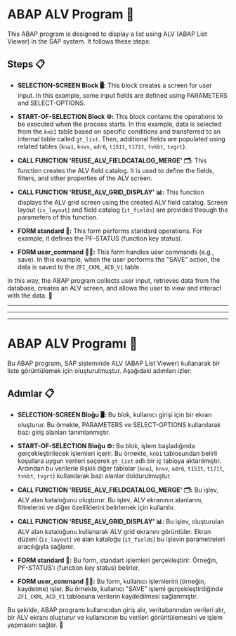 # ABAP ALV Program 🚀

This ABAP program is designed to display a list using ALV (ABAP List Viewer) in the SAP system. It follows these steps:

## Steps 📋

- **SELECTION-SCREEN Block 🖥️:** This block creates a screen for user input. In this example, some input fields are defined using PARAMETERS and SELECT-OPTIONS.

- **START-OF-SELECTION Block ⚙️:** This block contains the operations to be executed when the process starts. In this example, data is selected from the `knb1` table based on specific conditions and transferred to an internal table called `gt_list`. Then, additional fields are populated using related tables (`kna1`, `knvv`, `adr6`, `t151t`, `t171t`, `tvkbt`, `tvgrt`).

- **CALL FUNCTION 'REUSE_ALV_FIELDCATALOG_MERGE' 🗂️:** This function creates the ALV field catalog. It is used to define the fields, filters, and other properties of the ALV screen.

- **CALL FUNCTION 'REUSE_ALV_GRID_DISPLAY' 📊:** This function displays the ALV grid screen using the created ALV field catalog. Screen layout (`is_layout`) and field catalog (`it_fields`) are provided through the parameters of this function.

- **FORM standard 🔧:** This form performs standard operations. For example, it defines the PF-STATUS (function key status).

- **FORM user_command 👨‍💻:** This form handles user commands (e.g., save). In this example, when the user performs the "SAVE" action, the data is saved to the `ZFI_CKML_ACD_V1` table.

In this way, the ABAP program collects user input, retrieves data from the database, creates an ALV screen, and allows the user to view and interact with the data. 🎉

---
___
---

# ABAP ALV Programı 🚀

Bu ABAP programı, SAP sisteminde ALV (ABAP List Viewer) kullanarak bir liste görüntülemek için oluşturulmuştur. Aşağıdaki adımları izler:

## Adımlar 📋

- **SELECTION-SCREEN Bloğu 🖥️:** Bu blok, kullanıcı girişi için bir ekran oluşturur. Bu örnekte, PARAMETERS ve SELECT-OPTIONS kullanılarak bazı giriş alanları tanımlanmıştır.

- **START-OF-SELECTION Bloğu ⚙️:** Bu blok, işlem başladığında gerçekleştirilecek işlemleri içerir. Bu örnekte, `knb1` tablosundan belirli koşullara uygun verileri seçerek `gt_list` adlı bir iç tabloya aktarılmıştır. Ardından bu verilerle ilişkili diğer tablolar (`kna1`, `knvv`, `adr6`, `t151t`, `t171t`, `tvkbt`, `tvgrt`) kullanılarak bazı alanlar doldurulmuştur.

- **CALL FUNCTION 'REUSE_ALV_FIELDCATALOG_MERGE' 🗂️:** Bu işlev, ALV alan kataloğunu oluşturur. Bu işlev, ALV ekranının alanlarını, filtrelerini ve diğer özelliklerini belirlemek için kullanılır.

- **CALL FUNCTION 'REUSE_ALV_GRID_DISPLAY' 📊:** Bu işlev, oluşturulan ALV alan kataloğunu kullanarak ALV grid ekranını görüntüler. Ekran düzeni (`is_layout`) ve alan kataloğu (`it_fields`) bu işlevin parametreleri aracılığıyla sağlanır.

- **FORM standard 🔧:** Bu form, standart işlemleri gerçekleştirir. Örneğin, PF-STATUS'ı (function key status) belirler.

- **FORM user_command 👨‍💻:** Bu form, kullanıcı işlemlerini (örneğin, kaydetme) işler. Bu örnekte, kullanıcı "SAVE" işlemi gerçekleştirdiğinde `ZFI_CKML_ACD_V1` tablosuna verilerin kaydedilmesi sağlanmıştır.

Bu şekilde, ABAP programı kullanıcıdan giriş alır, veritabanından verileri alır, bir ALV ekranı oluşturur ve kullanıcının bu verileri görüntülemesini ve işlem yapmasını sağlar. 🎉


